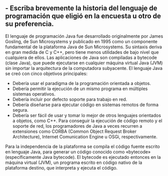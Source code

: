 ## - Escriba brevemente la historia del lenguaje de programación que eligió en la encuesta u otro de su preferencia.

El lenguaje de programación Java fue desarrollado originalmente por James Gosling, de Sun Microsystems​ y publicado en 1995 como un componente fundamental de la plataforma Java de Sun Microsystems. Su sintaxis deriva en gran medida de C y C++, pero tiene menos utilidades de bajo nivel que cualquiera de ellos. Las aplicaciones de Java son compiladas a bytecode (clase Java), que puede ejecutarse en cualquier máquina virtual Java (JVM) sin importar la arquitectura de la computadora subyacente. El lenguaje Java se creó con cinco objetivos principales:
- Debería usar el paradigma de la programación orientada a objetos.
- Debería permitir la ejecución de un mismo programa en múltiples sistemas operativos.
- Debería incluir por defecto soporte para trabajo en red.
- Debería diseñarse para ejecutar código en sistemas remotos de forma segura.
- Debería ser fácil de usar y tomar lo mejor de otros lenguajes orientados a objetos, como C++.
Para conseguir la ejecución de código remoto y el soporte de red, los programadores de Java a veces recurren a extensiones como CORBA (Common Object Request Broker Architecture), Internet Comunication Engine u OSGi, respectivamente.

Para la independencia de la plataforma se compila el código fuente escrito en lenguaje Java, para generar un código conocido como «bytecode» (específicamente Java bytecode). El bytecode es ejecutado entonces en la máquina virtual (JVM), un programa escrito en código nativo de la plataforma destino, que interpreta y ejecuta el código.